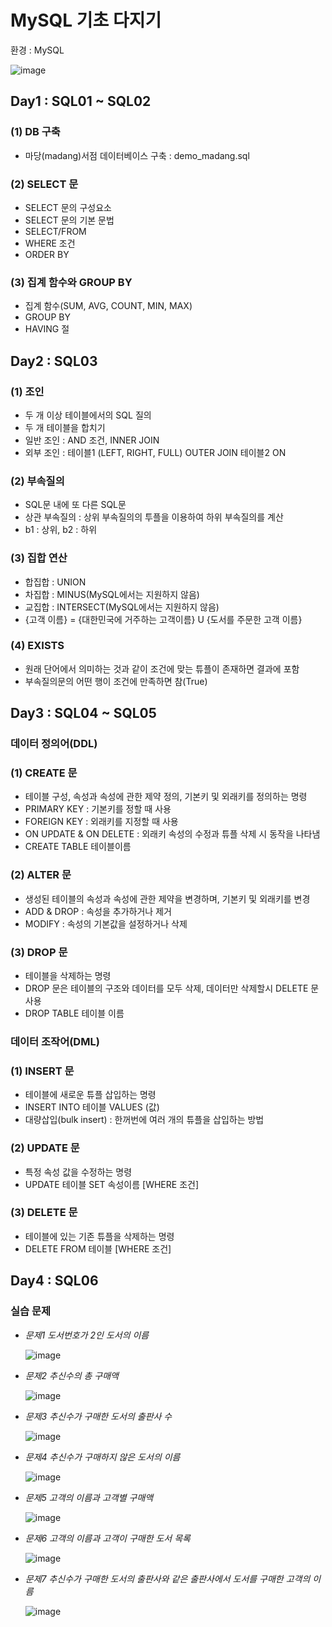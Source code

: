 # MySQL 기초 다지기

환경 : MySQL

![image](https://user-images.githubusercontent.com/87981867/140941119-c9dae1aa-6325-4d4d-9c2d-9e42fa5da05b.png)

## Day1 : SQL01 ~ SQL02

### (1) DB 구축

- 마당(madang)서점 데이터베이스 구축 : demo_madang.sql

### (2) SELECT 문

- SELECT 문의 구성요소
- SELECT 문의 기본 문법
- SELECT/FROM
- WHERE 조건
- ORDER BY

### (3) 집계 함수와 GROUP BY 

- 집계 함수(SUM, AVG, COUNT, MIN, MAX)
- GROUP BY
- HAVING 절

## Day2 : SQL03

### (1) 조인

- 두 개 이상 테이블에서의 SQL 질의
- 두 개 테이블을 합치기
- 일반 조인 : AND 조건, INNER JOIN
- 외부 조인 : 테이블1 (LEFT, RIGHT, FULL) OUTER JOIN 테이블2 ON

### (2) 부속질의

- SQL문 내에 또 다른 SQL문
- 상관 부속질의 : 상위 부속질의의 투플을 이용하여 하위 부속질의를 계산
- b1 : 상위, b2 : 하위

### (3) 집합 연산

- 합집합 : UNION
- 차집합 : MINUS(MySQL에서는 지원하지 않음)
- 교집합 : INTERSECT(MySQL에서는 지원하지 않음)
- {고객 이름} = {대한민국에 거주하는 고객이름} U {도서를 주문한 고객 이름}

### (4) EXISTS

- 원래 단어에서 의미하는 것과 같이 조건에 맞는 튜플이 존재하면 결과에 포함
- 부속질의문의 어떤 행이 조건에 만족하면 참(True)

## Day3 : SQL04 ~ SQL05

### 데이터 정의어(DDL)

### (1) CREATE 문

- 테이블 구성, 속성과 속성에 관한 제약 정의, 기본키 및 외래키를 정의하는 명령
- PRIMARY KEY : 기본키를 정할 때 사용
- FOREIGN KEY : 외래키를 지정할 때 사용
- ON UPDATE & ON DELETE : 외래키 속성의 수정과 튜플 삭제 시 동작을 나타냄
- CREATE TABLE 테이블이름

### (2) ALTER 문

- 생성된 테이블의 속성과 속성에 관한 제약을 변경하며, 기본키 및 외래키를 변경
- ADD & DROP : 속성을 추가하거나 제거
- MODIFY : 속성의 기본값을 설정하거나 삭제

### (3) DROP 문

- 테이블을 삭제하는 명령
- DROP 문은 테이블의 구조와 데이터를 모두 삭제, 데이터만 삭제할시 DELETE 문 사용
- DROP TABLE 테이블 이름

### 데이터 조작어(DML) 

### (1) INSERT 문

- 테이블에 새로운 튜플 삽입하는 명령
- INSERT INTO 테이블 VALUES (값)
- 대량삽입(bulk insert) : 한꺼번에 여러 개의 튜플을 삽입하는 방법

### (2) UPDATE 문

- 특정 속성 값을 수정하는 명령
- UPDATE 테이블 SET 속성이름 [WHERE 조건]

### (3) DELETE 문

- 테이블에 있는 기존 튜플을 삭제하는 명령
- DELETE FROM 테이블 [WHERE 조건]

## Day4 : SQL06

### 실습 문제

- *문제1 도서번호가 2인 도서의 이름*

  ![image](https://user-images.githubusercontent.com/87981867/141411039-b45ca133-683d-4e83-a445-c07d68c4d92b.png)

- *문제2 추신수의 총 구매액*

  ![image](https://user-images.githubusercontent.com/87981867/141411085-5f1dab83-9124-4a54-bc16-c972916ccb8e.png)

- *문제3 추신수가 구매한 도서의 출판사 수*

  ![image](https://user-images.githubusercontent.com/87981867/141411154-ae990c0c-879b-4619-967a-71d43509b2a5.png)


- *문제4 추신수가 구매하지 않은 도서의 이름*

  ![image](https://user-images.githubusercontent.com/87981867/141411194-025f5a2b-8b20-4d62-8572-dbb43c70cf31.png)


- *문제5 고객의 이름과 고객별 구매액*
 
  ![image](https://user-images.githubusercontent.com/87981867/141411225-0fb0947c-d716-41c5-bfb4-a10965256ec0.png)


- *문제6 고객의 이름과 고객이 구매한 도서 목록*

  ![image](https://user-images.githubusercontent.com/87981867/141411247-ce6c3a3c-8eb2-4c90-a029-7b9a4239902d.png)


- *문제7 추신수가 구매한 도서의 출판사와 같은 출판사에서 도서를 구매한 고객의 이름*

  ![image](https://user-images.githubusercontent.com/87981867/141411276-668607c9-5f33-430c-93ac-1846c8375937.png)


